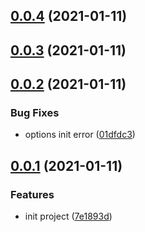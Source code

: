 ## [0.0.4](https://github.com/lanxuexing/ngx-canvas/compare/v0.0.3...v0.0.4) (2021-01-11)



## [0.0.3](https://github.com/lanxuexing/ngx-canvas/compare/v0.0.2...v0.0.3) (2021-01-11)



## [0.0.2](https://github.com/lanxuexing/ngx-canvas/compare/v0.0.1...v0.0.2) (2021-01-11)


### Bug Fixes

* options init error ([01dfdc3](https://github.com/lanxuexing/ngx-canvas/commit/01dfdc3e83e7ac3b13f2d2ba38fe38c1ec4a4650))



## [0.0.1](https://github.com/lanxuexing/ngx-canvas/compare/7e1893d9cb643372b4bdd3c3c05c5929ac505d50...v0.0.1) (2021-01-11)


### Features

* init project ([7e1893d](https://github.com/lanxuexing/ngx-canvas/commit/7e1893d9cb643372b4bdd3c3c05c5929ac505d50))



